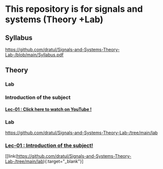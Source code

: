 # This repository is for signals and systems (Theory +Lab)

## Syllabus
https://github.com/dratul/Signals-and-Systems-Theory-Lab-/blob/main/Syllabus.pdf

## Theory

### Lab

### Introduction of the subject
#### <a href="https://youtu.be/c4fokfiygBU?list=PLKy7tXMLcgM1pjSFrbdQ1-prfhRVv4qMj" target="_blank">Lec-01 : Click here to watch on YouTube !</a>


### Lab
https://github.com/dratul/Signals-and-Systems-Theory-Lab-/tree/main/lab

### <a href="https://github.com/dratul/Signals-and-Systems-Theory-Lab-/tree/main/lab" target="_blank">Lec-01 : Introduction of the subject!</a>

[[link(https://github.com/dratul/Signals-and-Systems-Theory-Lab-/tree/main/lab){:target="_blank"}]
